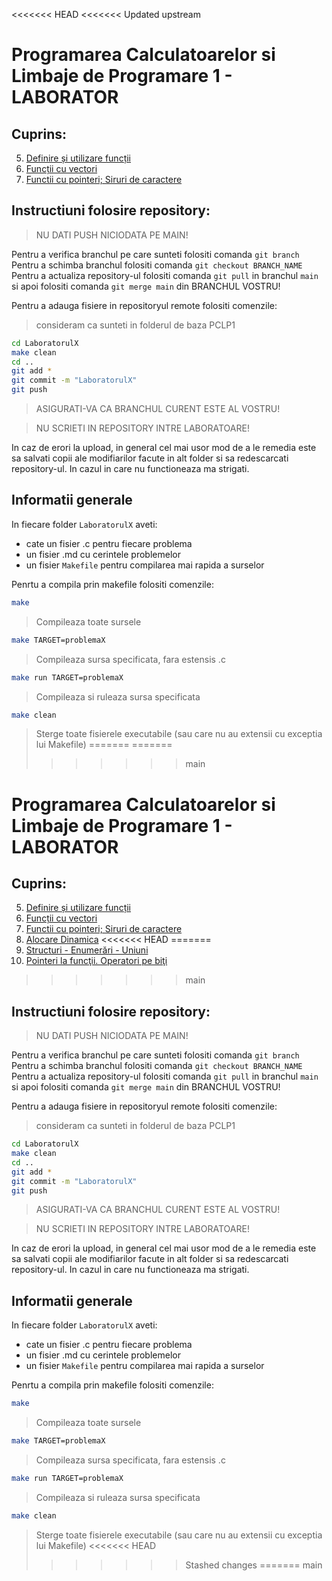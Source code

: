 <<<<<<< HEAD
<<<<<<< Updated upstream
# Programarea Calculatoarelor si Limbaje de Programare 1 - LABORATOR

## Cuprins:

5. [Definire și utilizare funcții](Laboratorul5/README.md)
6. [Funcții cu vectori](Laboratorul6/README.md)
7. [Functii cu pointeri; Siruri de caractere](Laboratorul7/README.md)


## Instructiuni folosire repository:

> NU DATI PUSH NICIODATA PE MAIN!

Pentru a verifica branchul pe care sunteti folositi comanda `git branch`
Pentru a schimba branchul folositi comanda `git checkout BRANCH_NAME`
Pentru a actualiza repository-ul folositi comanda `git pull` in branchul `main` si apoi folositi comanda `git merge main` din BRANCHUL VOSTRU!

Pentru a adauga fisiere in repositoryul remote folositi comenzile:

> consideram ca sunteti in folderul de baza PCLP1

```bash
cd LaboratorulX
make clean
cd ..
git add *
git commit -m "LaboratorulX"
git push
```

> ASIGURATI-VA CA BRANCHUL CURENT ESTE AL VOSTRU!

> NU SCRIETI IN REPOSITORY INTRE LABORATOARE!

In caz de erori la upload, in general cel mai usor mod de a le remedia este sa salvati copii ale modifiarilor facute in alt folder si sa redescarcati repository-ul. In cazul in care nu functioneaza ma strigati.

## Informatii generale
  
In fiecare folder `LaboratorulX` aveti:
  - cate un fisier .c pentru fiecare problema
  - un fisier .md cu cerintele problemelor
  - un fisier `Makefile` pentru compilarea mai rapida a surselor

Penrtu a compila prin makefile folositi comenzile:

```bash
make
```

> Compileaza toate sursele

```bash
make TARGET=problemaX
```

> Compileaza sursa specificata, fara estensis .c

```bash
make run TARGET=problemaX
```

> Compileaza si ruleaza sursa specificata 

```bash
make clean
```

> Sterge toate fisierele executabile (sau care nu au extensii cu exceptia lui Makefile)
=======
=======
>>>>>>> main
# Programarea Calculatoarelor si Limbaje de Programare 1 - LABORATOR

## Cuprins:

5. [Definire și utilizare funcții](Laboratorul5/README.md)
6. [Funcții cu vectori](Laboratorul6/README.md)
7. [Functii cu pointeri; Siruri de caractere](Laboratorul7/README.md)
8. [Alocare Dinamica](Laboratorul8/README.md)
<<<<<<< HEAD
=======
9. [Structuri - Enumerări - Uniuni](Laboratorul9/README.md)
10. [Pointeri la funcţii. Operatori pe biţi](Laboratorul10/README.md)
>>>>>>> main


## Instructiuni folosire repository:

> NU DATI PUSH NICIODATA PE MAIN!

Pentru a verifica branchul pe care sunteti folositi comanda `git branch`
Pentru a schimba branchul folositi comanda `git checkout BRANCH_NAME`
Pentru a actualiza repository-ul folositi comanda `git pull` in branchul `main` si apoi folositi comanda `git merge main` din BRANCHUL VOSTRU!

Pentru a adauga fisiere in repositoryul remote folositi comenzile:

> consideram ca sunteti in folderul de baza PCLP1

```bash
cd LaboratorulX
make clean
cd ..
git add *
git commit -m "LaboratorulX"
git push
```

> ASIGURATI-VA CA BRANCHUL CURENT ESTE AL VOSTRU!

> NU SCRIETI IN REPOSITORY INTRE LABORATOARE!

In caz de erori la upload, in general cel mai usor mod de a le remedia este sa salvati copii ale modifiarilor facute in alt folder si sa redescarcati repository-ul. In cazul in care nu functioneaza ma strigati.

## Informatii generale
  
In fiecare folder `LaboratorulX` aveti:
  - cate un fisier .c pentru fiecare problema
  - un fisier .md cu cerintele problemelor
  - un fisier `Makefile` pentru compilarea mai rapida a surselor

Penrtu a compila prin makefile folositi comenzile:

```bash
make
```

> Compileaza toate sursele

```bash
make TARGET=problemaX
```

> Compileaza sursa specificata, fara estensis .c

```bash
make run TARGET=problemaX
```

> Compileaza si ruleaza sursa specificata 

```bash
make clean
```

> Sterge toate fisierele executabile (sau care nu au extensii cu exceptia lui Makefile)
<<<<<<< HEAD
>>>>>>> Stashed changes
=======
>>>>>>> main
